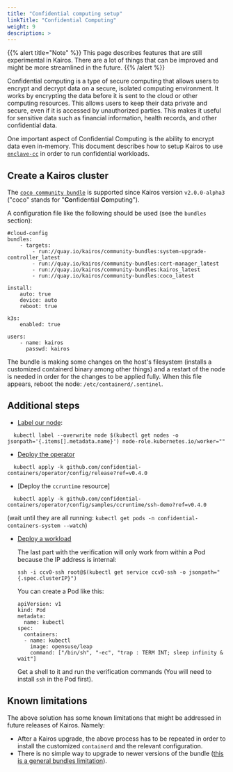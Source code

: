 ```yaml
---
title: "Confidential computing setup"
linkTitle: "Confidential Computing"
weight: 9
description: >
---
```


{{% alert title="Note" %}}
This page describes features that are still experimental in Kairos. There are a lot of things that can be improved and might be more streamlined in the future.
{{% /alert %}}

Confidential computing is a type of secure computing that allows users to encrypt and decrypt data on a secure, isolated computing environment.
It works by encrypting the data before it is sent to the cloud or other computing resources. This allows users to keep their data private and secure, even if it is accessed by unauthorized parties.
This makes it useful for sensitive data such as financial information, health records, and other confidential data.

One important aspect of Confidential Computing is the ability to encrypt data even in-memory. This document describes how to setup Kairos to use [`enclave-cc`](https://github.com/confidential-containers/enclave-cc)
in order to run confidential workloads.

## Create a Kairos cluster

The [`coco community bundle`](https://github.com/kairos-io/community-bundles/tree/main/coco) is supported since Kairos version `v2.0.0-alpha3` ("coco" stands for "**Co**nfidential **Co**mputing").

A configuration file like the following should be used (see the `bundles` section):

```
#cloud-config
bundles:
    - targets:
        - run://quay.io/kairos/community-bundles:system-upgrade-controller_latest
        - run://quay.io/kairos/community-bundles:cert-manager_latest
        - run://quay.io/kairos/community-bundles:kairos_latest
        - run://quay.io/kairos/community-bundles:coco_latest

install:
    auto: true
    device: auto
    reboot: true

k3s:
    enabled: true

users:
    - name: kairos
      passwd: kairos
```

The bundle is making some changes on the host's filesystem (installs a customized containerd binary among other things) and a restart of the node is needed in order for the changes to be applied fully.
When this file appears, reboot the node: `/etc/containerd/.sentinel`.

## Additional steps

- [Label our node](https://github.com/confidential-containers/documentation/blob/main/quickstart.md#prerequisites):

```
  kubectl label --overwrite node $(kubectl get nodes -o jsonpath='{.items[].metadata.name}') node-role.kubernetes.io/worker=""
```

- [Deploy the operator](https://github.com/confidential-containers/documentation/blob/main/quickstart.md#deploy-the-the-operator)

```
  kubectl apply -k github.com/confidential-containers/operator/config/release?ref=v0.4.0
```

- [Deploy the `ccruntime` resource]

```
  kubectl apply -k github.com/confidential-containers/operator/config/samples/ccruntime/ssh-demo?ref=v0.4.0
```

  (wait until they are all running: `kubectl get pods -n confidential-containers-system --watch`)

- [Deploy a workload](https://github.com/confidential-containers/documentation/blob/main/quickstart.md#test-creating-a-workload-from-the-sample-encrypted-image)

  The last part with the verification will only work from within a Pod because the IP address is internal:

  `ssh -i ccv0-ssh root@$(kubectl get service ccv0-ssh -o jsonpath="{.spec.clusterIP}")`

  You can create a Pod like this:

  ```
  apiVersion: v1
  kind: Pod
  metadata:
    name: kubectl
  spec:
    containers:
    - name: kubectl
      image: opensuse/leap
      command: ["/bin/sh", "-ec", "trap : TERM INT; sleep infinity & wait"]
  ```

  Get a shell to it and run the verification commands (You will need to install `ssh` in the Pod first).

## Known limitations

The above solution has some known limitations that might be addressed in future releases of Kairos. Namely:

- After a Kairos upgrade, the above process has to be repeated in order to install the customized `containerd` and the relevant configuration.
- There is no simple way to upgrade to newer versions of the bundle ([this is a general bundles limitation](https://github.com/kairos-io/kairos/issues/974)).
